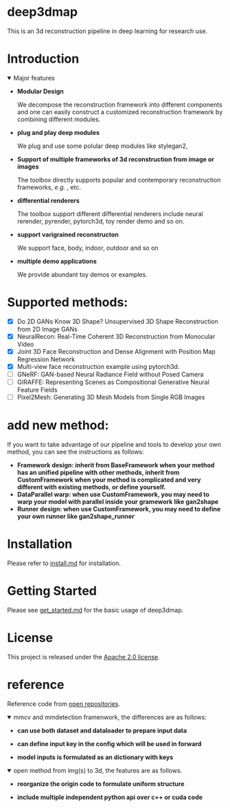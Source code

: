 
# deep3dmap
This is an 3d reconstruction pipeline in deep learning for research use.

# Introduction

<details open>
<summary>Major features</summary>

- **Modular Design**

  We decompose the reconstruction framework into different components and one can easily construct a customized reconstruction framework by combining different modules.

- **plug and play deep modules**
  
  We plug and use some polular deep modules like stylegan2, 

- **Support of multiple frameworks of 3d reconstruction from image or images**

  The toolbox directly supports popular and contemporary reconstruction frameworks, *e.g.* , etc.

- **differential renderers**

  The toolbox support different differential renderers include neural rerender, pyrender, pytorch3d, toy render demo and so on.

- **support varigrained reconstructon**
  
  We support face, body, indoor, outdoor and so on
  
- **multiple demo applications**
  
  We provide abundant toy demos or examples. 

</details>

# Supported methods:


- [x] Do 2D GANs Know 3D Shape? Unsupervised 3D Shape Reconstruction from 2D Image GANs
- [x] NeuralRecon: Real-Time Coherent 3D Reconstruction from Monocular Video
- [x] Joint 3D Face Reconstruction and Dense Alignment with Position Map Regression Network
- [x] Multi-view face reconstruction example using pytorch3d.
- [ ] GNeRF: GAN-based Neural Radiance Field without Posed Camera
- [ ] GIRAFFE: Representing Scenes as Compositional Generative Neural Feature Fields
- [ ] Pixel2Mesh: Generating 3D Mesh Models from Single RGB Images

# add new method:

If you want to take advantage of our pipeline and tools to develop your own method, you can see the instructions as follows:

- **Framework design: inherit from BaseFramework when your method has an unified pipeline with other methods, inherit from CustomFramework when your method is complicated and very different with existing methods, or define yourself.**
- **DataParallel warp: when use CustomFramework, you may need to warp your model with parallel inside your gramework like gan2shape**
- **Runner design: when use CustomFramework, you may need to define your own runner like gan2shape_runner**

# Installation

Please refer to [install.md](docs/install.md) for installation.

# Getting Started

Please see [get_started.md](docs/get_started.md) for the basic usage of deep3dmap.


# License

This project is released under the [Apache 2.0 license](LICENSE).

# reference

Reference code from [open repositories](docs/code_ref.md).

<details open>
<summary>mmcv and mmdetection framenwork, the differences are as follows: </summary>

- **can use both dataset and dataloader to prepare input data**
  
- **can define input key in the config which will be used in forward**
  
- **model inputs is formulated as an dictionary with keys**

</details>

<details open>
<summary>open method from img(s) to 3d, the features are as follows.</summary>

- **reorganize the origin code to formulate uniform structure**
  
- **include multiple independent python api over c++ or cuda code**

</details>
